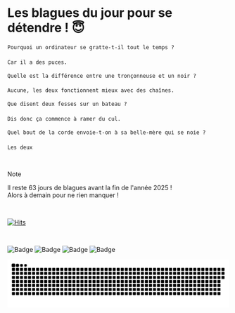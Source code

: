 
<h1>Les blagues du jour pour se détendre ! 😇</h1>

```diff
Pourquoi un ordinateur se gratte-t-il tout le temps ?

Car il a des puces.
```

```diff
Quelle est la différence entre une tronçonneuse et un noir ?

Aucune, les deux fonctionnent mieux avec des chaînes.
```

```diff
Que disent deux fesses sur un bateau ?

Dis donc ça commence à ramer du cul.
```

```diff
Quel bout de la corde envoie-t-on à sa belle-mère qui se noie ?

Les deux
```

<br/>

> [!NOTE]
> Il reste 63 jours de blagues avant la fin de l'année 2025 ! <br/>
> Alors à demain pour ne rien manquer !

<br/>


[![Hits](https://hits.seeyoufarm.com/api/count/incr/badge.svg?url=https%3A%2F%2Fgithub.com%2FClems02%2Fhit-counter&count_bg=%23003E80&title_bg=%235C9FE1&icon=powershell.svg&icon_color=%23FFFFFF&title=Visite&edge_flat=false)](https://hits.seeyoufarm.com)


<br/>


![Badge](https://img.shields.io/badge/Last%20updated%20on-white?style=for-the-badge&logo=clockify)   ![Badge](https://img.shields.io/badge/30/10-white?style=for-the-badge) ![Badge](https://img.shields.io/badge/at-white?style=for-the-badge) ![Badge](https://img.shields.io/badge/03:29-white?style=for-the-badge)


<p align="center">
 <img width="1000" src="assets/github-snake.svg" alt="snake"/>
</p>

